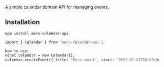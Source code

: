 A simple calendar domain API for managing events.

## Installation

```bash
npm install mero-calendar-api

import { Calendar } from 'mero-calendar-api';

how to use:
const calendar = new Calendar();
calendar.createEvent({ title: 'Mero event', start: '2021-01-01T10:00:00Z', end: '2021-01-01T11:00:00Z' });